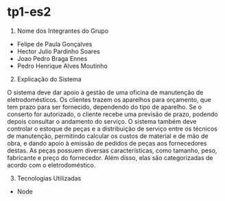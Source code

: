 # tp1-es2

1. Nome dos Integrantes do Grupo
- Felipe de Paula Gonçalves
- Hector Julio Pardinho Soares
- Joao Pedro Braga Ennes
- Pedro Henrique Alves Moutinho


2. Explicação do Sistema

O sistema deve dar apoio à gestão de uma oficina de manutenção de
eletrodomésticos. Os clientes trazem os aparelhos para orçamento, que tem
prazo para ser fornecido, dependendo do tipo de aparelho. Se o conserto for
autorizado, o cliente recebe uma previsão de prazo, podendo depois consultar
o andamento do serviço. O sistema também deve controlar o estoque de
peças e a distribuição de serviço entre os técnicos de manutenção,
permitindo calcular os custos de material e de mão de obra, e dando apoio à
emissão de pedidos de peças aos fornecedores destas. As peças possuem
diversas características, como tamanho, peso, fabricante e preço do
fornecedor. Além disso, elas são categorizadas de acordo com o
eletrodoméstico.

3. Tecnologias Utilizadas
- Node
